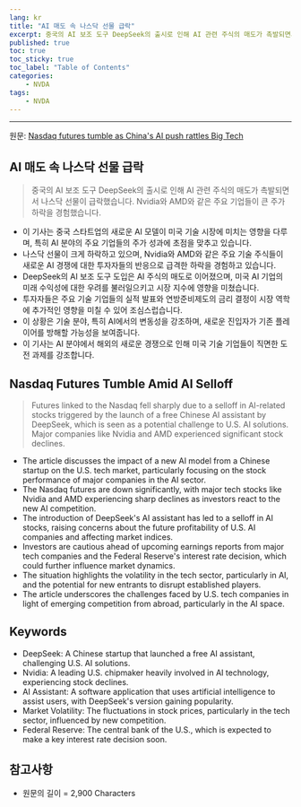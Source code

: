 ```yaml
---
lang: kr
title: "AI 매도 속 나스닥 선물 급락"
excerpt: 중국의 AI 보조 도구 DeepSeek의 출시로 인해 AI 관련 주식의 매도가 촉발되면서 나스닥 선물이 급락했습니다. Nvidia와 AMD와 같은 주요 기업들이 큰 주가 하락을 경험했습니다.
published: true
toc: true
toc_sticky: true
toc_label: "Table of Contents"
categories:
    - NVDA
tags:
    - NVDA
---
```


---

  원문: [Nasdaq futures tumble as China's AI push rattles Big Tech](https://www.investing.com/news/stock-market-news/nasdaq-futures-tumble-as-chinas-ai-push-rattles-big-tech-3831310)

## AI 매도 속 나스닥 선물 급락

> 중국의 AI 보조 도구 DeepSeek의 출시로 인해 AI 관련 주식의 매도가 촉발되면서 나스닥 선물이 급락했습니다. Nvidia와 AMD와 같은 주요 기업들이 큰 주가 하락을 경험했습니다.


- 이 기사는 중국 스타트업의 새로운 AI 모델이 미국 기술 시장에 미치는 영향을 다루며, 특히 AI 분야의 주요 기업들의 주가 성과에 초점을 맞추고 있습니다.
- 나스닥 선물이 크게 하락하고 있으며, Nvidia와 AMD와 같은 주요 기술 주식들이 새로운 AI 경쟁에 대한 투자자들의 반응으로 급격한 하락을 경험하고 있습니다.
- DeepSeek의 AI 보조 도구 도입은 AI 주식의 매도로 이어졌으며, 미국 AI 기업의 미래 수익성에 대한 우려를 불러일으키고 시장 지수에 영향을 미쳤습니다.
- 투자자들은 주요 기술 기업들의 실적 발표와 연방준비제도의 금리 결정이 시장 역학에 추가적인 영향을 미칠 수 있어 조심스럽습니다.
- 이 상황은 기술 분야, 특히 AI에서의 변동성을 강조하며, 새로운 진입자가 기존 플레이어를 방해할 가능성을 보여줍니다.
- 이 기사는 AI 분야에서 해외의 새로운 경쟁으로 인해 미국 기술 기업들이 직면한 도전 과제를 강조합니다.

## Nasdaq Futures Tumble Amid AI Selloff

> Futures linked to the Nasdaq fell sharply due to a selloff in AI-related stocks triggered by the launch of a free Chinese AI assistant by DeepSeek, which is seen as a potential challenge to U.S. AI solutions. Major companies like Nvidia and AMD experienced significant stock declines.


- The article discusses the impact of a new AI model from a Chinese startup on the U.S. tech market, particularly focusing on the stock performance of major companies in the AI sector.
- The Nasdaq futures are down significantly, with major tech stocks like Nvidia and AMD experiencing sharp declines as investors react to the new AI competition.
- The introduction of DeepSeek's AI assistant has led to a selloff in AI stocks, raising concerns about the future profitability of U.S. AI companies and affecting market indices.
- Investors are cautious ahead of upcoming earnings reports from major tech companies and the Federal Reserve's interest rate decision, which could further influence market dynamics.
- The situation highlights the volatility in the tech sector, particularly in AI, and the potential for new entrants to disrupt established players.
- The article underscores the challenges faced by U.S. tech companies in light of emerging competition from abroad, particularly in the AI space.

## Keywords

- DeepSeek: A Chinese startup that launched a free AI assistant, challenging U.S. AI solutions.
- Nvidia: A leading U.S. chipmaker heavily involved in AI technology, experiencing stock declines.
- AI Assistant: A software application that uses artificial intelligence to assist users, with DeepSeek's version gaining popularity.
- Market Volatility: The fluctuations in stock prices, particularly in the tech sector, influenced by new competition.
- Federal Reserve: The central bank of the U.S., which is expected to make a key interest rate decision soon.

## 참고사항

- 원문의 길이 = 2,900 Characters

